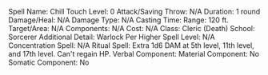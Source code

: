 
Spell Name: Chill Touch
Level: 0
Attack/Saving Throw: N/A
Duration: 1 round
Damage/Heal: N/A
Damage Type: N/A
Casting Time: 
Range: 120 ft.
Target/Area: N/A
Components: N/A
Cost: N/A
Class: Cleric (Death)
School:  Sorcerer
Additional Detail:  Warlock
Per Higher Spell Level: N/A
Concentration Spell: N/A
Ritual Spell: Extra 1d6 DAM at 5th level, 11th level, and 17th level. Can't regain HP.
Verbal Component: 
Material Component: No
Somatic Component: No
